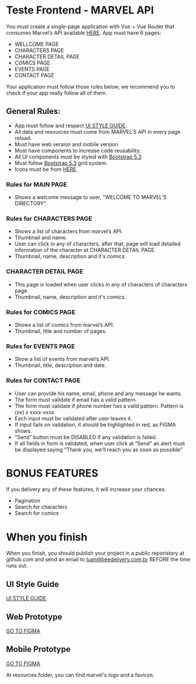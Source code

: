 # Teste Frontend - MARVEL API

You must create a single-page application with Vue + Vue Router that consumes Marvel’s API available [HERE](https://developer.marvel.com/docs).
App must have 6 pages:
- WELLCOME PAGE
- CHARACTERS PAGE
- CHARACTER DETAIL PAGE
- COMICS PAGE
- EVENTS PAGE
- CONTACT PAGE

Your application must follow those rules below, we recommend you to check if your app really follow all of them.

## General Rules:
- App must follow and respect [UI STYLE GUIDE](https://www.figma.com/file/b21cB6Ph702fL11DqwoyWP/Teste-Frontend---Bee-Delivery?type=design&node-id=2-2&mode=design&t=3U9mo2tpqc08ckd9-0).
- All data and resources must come from MARVEL'S API in every page reload.
- Must have web version and mobile version.
- Must have components to increase code reusability.
- All UI components must be styled with [Bootstrap 5.3](https://getbootstrap.com).
- Must follow [Bootstrap 5.3](https://getbootstrap.com) grid system.
- Icons must be from [HERE](https://ionic.io/ionicons).

### Rules for MAIN PAGE
- Shows a welcome message to user, "WELCOME TO MARVEL'S DIRECTORY".

### Rules for CHARACTERS PAGE
- Shows a list of characters from marvel’s API.
- Thumbnail and name.
- User can click in any of characters, after that, page will load detailed information of the character at CHARACTER DETAIL PAGE.
- Thumbnail, name, description and it's comics.

###  CHARACTER DETAIL PAGE
- This page is loaded when user clicks in any of characters of characters page.
- Thumbnail, name, description and it's comics.

### Rules for COMICS PAGE
- Shows a list of comics from marvel’s API.
- Thumbnail, title and number of pages.

### Rules for EVENTS PAGE
- Show a list of events from marvel’s API.
- Thumbnail, title, description and date.

### Rules for CONTACT PAGE
- User can provide his name, email, phone and any message he wants.
- The form must validate if email has a valid pattern.
- The form must validate if phone number has a valid pattern. Pattern is (xx) x xxxx-xxxx
- Each input must be validated after user leaves it.
- If input fails on validation, it should be highlighted in red, as FIGMA shows.
- “Send” button must be DISABLED if any validation is failed.
- If all fields in form is validated, when user click at “Send” an alert must be displayed saying “Thank you, we'll reach you as soon as possible”

# BONUS FEATURES
If you delivery any of these features, it will increase your chances.
- Pagination
- Search for characters
- Search for comics

# When you finish
When you finish, you should publish your project in a public reporistory at github.com and send an email to luan@beedelivery.com.br BEFORE the time runs out.

## UI Style Guide
[UI STYLE GUIDE](https://www.figma.com/file/b21cB6Ph702fL11DqwoyWP/Teste-Frontend---Bee-Delivery?type=design&node-id=2-2&mode=design&t=3U9mo2tpqc08ckd9-0).

## Web Prototype
[GO TO FIGMA](https://www.figma.com/proto/IivV2Vq6MJ6a24usioCuUk/Teste-t%C3%A9cnico-Mobile-Bee-Delivery?type=design&node-id=203-2&viewport=1176%2C813%2C0.33&t=qEb3f4U1t5a4suOv-0&scaling=scale-down&starting-point-node-id=212%3A45)

## Mobile Prototype
[GO TO FIGMA](https://www.figma.com/proto/IivV2Vq6MJ6a24usioCuUk/Teste-técnico-Mobile---Bee-Delivery?type=design&node-id=212-45&viewport=1176%2C813%2C0.33&t=qEb3f4U1t5a4suOv-0&scaling=scale-down&starting-point-node-id=212%3A45)

At resources folder, you can find marvel's logo and a favicon.